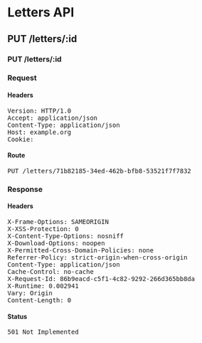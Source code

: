 # Letters API

## PUT /letters/:id

### PUT /letters/:id
### Request

#### Headers

<pre>Version: HTTP/1.0
Accept: application/json
Content-Type: application/json
Host: example.org
Cookie: </pre>

#### Route

<pre>PUT /letters/71b82185-34ed-462b-bfb8-53521f7f7832</pre>

### Response

#### Headers

<pre>X-Frame-Options: SAMEORIGIN
X-XSS-Protection: 0
X-Content-Type-Options: nosniff
X-Download-Options: noopen
X-Permitted-Cross-Domain-Policies: none
Referrer-Policy: strict-origin-when-cross-origin
Content-Type: application/json
Cache-Control: no-cache
X-Request-Id: 86b9eacd-c5f1-4c82-9292-266d365bb8da
X-Runtime: 0.002941
Vary: Origin
Content-Length: 0</pre>

#### Status

<pre>501 Not Implemented</pre>

